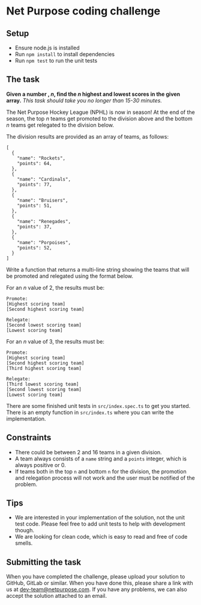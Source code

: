 # Net Purpose coding challenge

## Setup

- Ensure node.js is installed
- Run `npm install` to install dependencies
- Run `npm test` to run the unit tests

## The task

**Given a number , _n_, find the _n_ highest and lowest scores in the given array.**
_This task should take you no longer than 15-30 minutes._

The Net Purpose Hockey League (NPHL) is now in season! At the end of the season, the top _n_ teams get promoted to the division above and the bottom _n_ teams get relegated to the division below.

The division results are provided as an array of teams, as follows:

```
[
  {
    "name": "Rockets",
    "points": 64,
  },
  {
    "name": "Cardinals",
    "points": 77,
  },
  {
    "name": "Bruisers",
    "points": 51,
  },
  {
    "name": "Renegades",
    "points": 37,
  },
  {
    "name": "Porpoises",
    "points": 52,
  }
]

```

Write a function that returns a multi-line string showing the teams that will be promoted and relegated using the format below.

For an _n_ value of 2, the results must be:

```
Promote:
[Highest scoring team]
[Second highest scoring team]

Relegate:
[Second lowest scoring team]
[Lowest scoring team]
```

For an _n_ value of 3, the results must be:

```
Promote:
[Highest scoring team]
[Second highest scoring team]
[Third highest scoring team]

Relegate:
[Third lowest scoring team]
[Second lowest scoring team]
[Lowest scoring team]
```

There are some finished unit tests in `src/index.spec.ts` to get you started.
There is an empty function in `src/index.ts` where you can write the implementation.

## Constraints

- There could be between 2 and 16 teams in a given division.
- A team always consists of a `name` string and a `points` integer, which is always positive or 0.
- If teams both in the top `n` and bottom `n` for the division, the promotion and relegation process will not work and the user must be notified of the problem.

## Tips

- We are interested in your implementation of the solution, not the unit test code. Please feel free to add unit tests to help with development though.
- We are looking for clean code, which is easy to read and free of code smells.

## Submitting the task

When you have completed the challenge, please upload your solution to GitHub, GitLab or similar. When you have done this, please share a link with us at dev-team@netpurpose.com.
If you have any problems, we can also accept the solution attached to an email.
